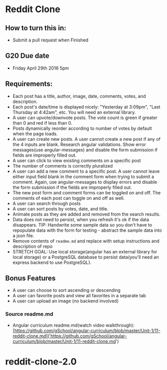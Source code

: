 # Reddit Clone

## How to turn this in:

* Submit a pull request when Finished

## G20 Due date

* Friday April 29th 2016 5pm

## Requirements:  

* Each post has a title, author, image, date, comments, votes, and description.
* Each post's date/time is displayed nicely: "Yesterday at 3:09pm", "Last Thursday at 4:42am", etc. You will need an external library.
* A user can upvote/downvote posts. The vote count is green if greater than 0 and red if less than 0.
* Posts dynamically reorder according to number of votes by default when the page loads.
* A user can create new posts. A user cannot create a new post if any of the 4 inputs are blank. Research angular validations. Show error messages(use angular-messages) and disable the form submission if fields are improperly filled out.
* A user can click to view existing comments on a specific post
* The number of comments is correctly pluralized
* A user can add a new comment to a specific post. A user cannot leave either input field blank in the comment form when trying to submit a comment. Again, use angular-messages to display errors and disable the form submission if the fields are improperly filled out.
* The new post form and comment forms can be toggled on and off. The comments of each post can toggle on and off as well.
* A user can search through posts
* A user can sort posts by votes, date, and title.
* Animate posts as they are added and removed from the search results.
* Data does not need to persist, when you refresh it's ok if the data disappears. TIP: Handwrite some sample data so you don't have to repopulate data with the form for testing - abstract the sample data into a json file.
* Remove contents of `readme.md` and replace with setup instructions and description of repo
* STRETCH GOAL: Use local storage(angular has an external library for local storage) or a PostgreSQL database to persist data(you'll need an express backend to use PostgreSQL).

## Bonus Features

* A user can choose to sort ascending or descending
* A user can favorite posts and view all favorites in a separate tab
* A user can upload an image (no backend involved)

### Source readme.md

* Angular curriculum readme.md(watch video walkthrough): [https://github.com/gSchool/angular-curriculum/blob/master/Unit-1/11-reddit-clone.md]('https://github.com/gSchool/angular-curriculum/blob/master/Unit-1/11-reddit-clone.md')

# reddit-clone-2.0
